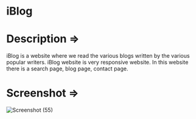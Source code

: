# iBlog

# Description =>
iBlog is a website where we read the various blogs written by the various popular writers. iBlog website is very responsive website. In this website there is a search page, blog page, contact page.

# Screenshot =>
![Screenshot (55)](https://user-images.githubusercontent.com/90302764/136341243-8105a8cd-c283-4d85-a2bf-f0da4161d235.png)
